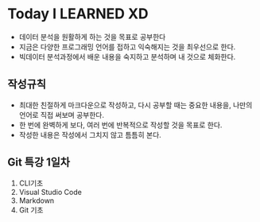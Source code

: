 # Today I LEARNED XD 
- 데이터 분석을 원활하게 하는 것을 목표로 공부한다
- 지금은 다양한 프로그래밍 언어를 접하고 익숙해지는 것을 최우선으로 한다.
- 빅데이터 분석과정에서 배운 내용을 숙지하고 분석하며 내 것으로 체화한다.

## 작성규칙
- 최대한 친절하게 마크다운으로 작성하고, 다시 공부할 때는 중요한 내용을, 나만의 언어로 직접 써보며 공부한다.
- 한 번에 완벽하게 보다, 여러 번에 반복적으로 작성할 것을 목표로 한다.
- 작성한 내용은 작성에서 그치지 않고 틈틈히 본다.

## Git 특강 1일차
1. CLI기초
2. Visual Studio Code
3. Markdown
4. Git 기초
